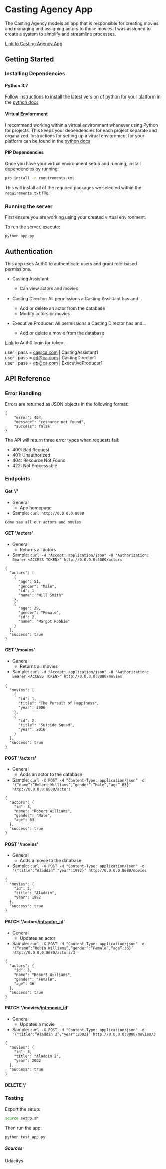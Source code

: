 # Casting Agency App
The Casting Agency models an app that is responsible for creating movies and managing and assigning actors to those movies. I was assigned to create a system to simplify and streamline processes.

[Link to Casting Agency App](https://casting-agency-app.herokuapp.com/)
## Getting Started

### Installing Dependencies

#### Python 3.7

Follow instructions to install the latest version of python for your platform in the [python docs](https://docs.python.org/3/using/unix.html#getting-and-installing-the-latest-version-of-python)

#### Virtual Enviornment

I recommend working within a virtual environment whenever using Python for projects. This keeps your dependencies for each project separate and organaized. Instructions for setting up a virual enviornment for your platform can be found in the [python docs](https://packaging.python.org/guides/installing-using-pip-and-virtual-environments/)

#### PIP Dependencies

Once you have your virtual environment setup and running, install dependencies by running:

```bash
pip install -r requirements.txt
```

This will install all of the required packages we selected within the `requirements.txt` file.

### Running the server

First ensure you are working using your created virtual environment.

To run the server, execute:

```bash
python app.py
```

## Authentication
This app uses Auth0 to authenticate users and grant role-based permissions.

- Casting Assistant:
    - Can view actors and movies

- Casting Director: All permissions a Casting Assistant has and…
    - Add or delete an actor from the database
    - Modify actors or movies

- Executive Producer: All permissions a Casting Director has and…
    - Add or delete a movie from the database

[Link](https://coldice.auth0.com/authorize?audience=casting-agency&response_type=token&client_id=IkVswtQIez2awQnLiR5XeYh9N02WE3kF&redirect_uri=https://0.0.0.0:8080/) to Auth0 login for token.

user | pass = ca@ca.com | CastingAssistant1<br>
user | pass = cd@ca.com | CastingDirector1<br>
user | pass = ep@ca.com | ExecutiveProducer1

## API Reference

### Error Handling

Errors are returned as JSON objects in the following format:
```
{
    "error": 404, 
    "message": "resource not found", 
    "success": false
}
```
The API will return three error types when requests fail:
- 400: Bad Request
- 401: Unauthorized
- 404: Resource Not Found
- 422: Not Processable

### Endpoints

#### Get '/'

- General
    - App homepage
- Sample: `curl http://0.0.0.0:8080`
```
Come see all our actors and movies
```

#### GET '/actors'

- General
    - Returns all actors
- Sample: `curl -H "Accept: application/json" -H "Authorization: Bearer <ACCESS TOKEN>“ http://0.0.0.0:8080/actors`
```
{
  "actors": [
    {
      "age": 51, 
      "gender": "Male", 
      "id": 1, 
      "name": "Will Smith"
    }, 
    {
      "age": 29, 
      "gender": "Female", 
      "id": 2, 
      "name": "Margot Robbie"
    }
  ], 
  "success": true
}
```

#### GET '/movies'

- General
    - Returns all movies
- Sample: `curl -H "Accept: application/json" -H "Authorization: Bearer <ACCESS TOKEN>“ http://0.0.0.0:8080/movies`
```
{
  "movies": [
    {
      "id": 1, 
      "title": "The Pursuit of Happiness", 
      "year": 2006
    }, 
    {
      "id": 2, 
      "title": "Suicide Squad", 
      "year": 2016
    }
  ], 
  "success": true
}
```

#### POST '/actors'

- General
    - Adds an actor to the database
- Sample: `curl -X POST -H "Content-Type: application/json" -d '{“name”:”Robert Williams”,“gender”:”Male”,“age”:63}’ http://0.0.0.0:8080/actors`
```
{
  "actors": {
    "id": 3,
    "name": "Robert Williams",
    "gender": "Male",
    "age": 63
  },
  "success": true
}
```

#### POST '/movies'

- General
    - Adds a movie to the database
- Sample: `curl -X POST -H "Content-Type: application/json" -d '{"title":”Aladdin”,"year":1992}’ http://0.0.0.0:8080/movies`
```
{
  "movies": {
    "id": 3,
    "title": "Aladdin",
    "year": 1992
  },
  "success": true
}
```

#### PATCH '/actors/<int:actor_id>'

- General
    - Updates an actor
- Sample: `curl -X POST -H "Content-Type: application/json" -d '{“name”:”Robin Williams”,“gender”:”Female”,“age”:36}’ http://0.0.0.0:8080/actors/3`
```
{
  "actors": {
    "id": 3,
    "name": "Robert Williams",
    "gender": "Female",
    "age": 36
  },
  "success": true
}
```

#### PATCH '/movies/<int:movie_id>'

- General
    - Updates a movie
- Sample: `curl -X POST -H "Content-Type: application/json" -d '{"title":”Aladdin 2”,"year":2002}’ http://0.0.0.0:8080/movies/3`
```
{
  "movies": {
    "id": 3,
    "title": "Aladdin 2",
    "year": 2002
  },
  "success": true
}
```

#### DELETE '/

### Testing
Export the setup:
```bash
source setup.sh
```
Then run the app:
```bash
python test_app.py
```


##### Sources
Udacitys